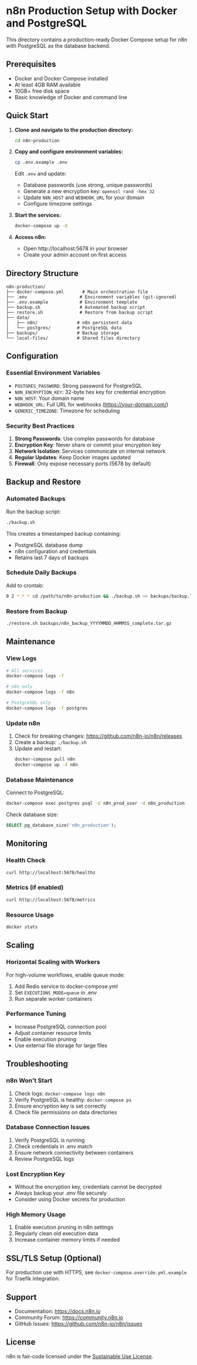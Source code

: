 # n8n Production Setup with Docker and PostgreSQL

This directory contains a production-ready Docker Compose setup for n8n with PostgreSQL as the database backend.

## Prerequisites

- Docker and Docker Compose installed
- At least 4GB RAM available
- 10GB+ free disk space
- Basic knowledge of Docker and command line

## Quick Start

1. **Clone and navigate to the production directory:**
   ```bash
   cd n8n-production
   ```

2. **Copy and configure environment variables:**
   ```bash
   cp .env.example .env
   ```
   
   Edit `.env` and update:
   - Database passwords (use strong, unique passwords)
   - Generate a new encryption key: `openssl rand -hex 32`
   - Update `N8N_HOST` and `WEBHOOK_URL` for your domain
   - Configure timezone settings

3. **Start the services:**
   ```bash
   docker-compose up -d
   ```

4. **Access n8n:**
   - Open http://localhost:5678 in your browser
   - Create your admin account on first access

## Directory Structure

```
n8n-production/
├── docker-compose.yml       # Main orchestration file
├── .env                    # Environment variables (git-ignored)
├── .env.example            # Environment template
├── backup.sh               # Automated backup script
├── restore.sh              # Restore from backup script
├── data/
│   ├── n8n/               # n8n persistent data
│   └── postgres/          # PostgreSQL data
├── backups/               # Backup storage
└── local-files/           # Shared files directory
```

## Configuration

### Essential Environment Variables

- `POSTGRES_PASSWORD`: Strong password for PostgreSQL
- `N8N_ENCRYPTION_KEY`: 32-byte hex key for credential encryption
- `N8N_HOST`: Your domain name
- `WEBHOOK_URL`: Full URL for webhooks (https://your-domain.com/)
- `GENERIC_TIMEZONE`: Timezone for scheduling

### Security Best Practices

1. **Strong Passwords**: Use complex passwords for database
2. **Encryption Key**: Never share or commit your encryption key
3. **Network Isolation**: Services communicate on internal network
4. **Regular Updates**: Keep Docker images updated
5. **Firewall**: Only expose necessary ports (5678 by default)

## Backup and Restore

### Automated Backups

Run the backup script:
```bash
./backup.sh
```

This creates a timestamped backup containing:
- PostgreSQL database dump
- n8n configuration and credentials
- Retains last 7 days of backups

### Schedule Daily Backups

Add to crontab:
```bash
0 2 * * * cd /path/to/n8n-production && ./backup.sh >> backups/backup.log 2>&1
```

### Restore from Backup

```bash
./restore.sh backups/n8n_backup_YYYYMMDD_HHMMSS_complete.tar.gz
```

## Maintenance

### View Logs

```bash
# All services
docker-compose logs -f

# n8n only
docker-compose logs -f n8n

# PostgreSQL only
docker-compose logs -f postgres
```

### Update n8n

1. Check for breaking changes: https://github.com/n8n-io/n8n/releases
2. Create a backup: `./backup.sh`
3. Update and restart:
   ```bash
   docker-compose pull n8n
   docker-compose up -d n8n
   ```

### Database Maintenance

Connect to PostgreSQL:
```bash
docker-compose exec postgres psql -U n8n_prod_user -d n8n_production
```

Check database size:
```sql
SELECT pg_database_size('n8n_production');
```

## Monitoring

### Health Check

```bash
curl http://localhost:5678/healthz
```

### Metrics (if enabled)

```bash
curl http://localhost:5678/metrics
```

### Resource Usage

```bash
docker stats
```

## Scaling

### Horizontal Scaling with Workers

For high-volume workflows, enable queue mode:

1. Add Redis service to docker-compose.yml
2. Set `EXECUTIONS_MODE=queue` in .env
3. Run separate worker containers

### Performance Tuning

- Increase PostgreSQL connection pool
- Adjust container resource limits
- Enable execution pruning
- Use external file storage for large files

## Troubleshooting

### n8n Won't Start

1. Check logs: `docker-compose logs n8n`
2. Verify PostgreSQL is healthy: `docker-compose ps`
3. Ensure encryption key is set correctly
4. Check file permissions on data directories

### Database Connection Issues

1. Verify PostgreSQL is running
2. Check credentials in .env match
3. Ensure network connectivity between containers
4. Review PostgreSQL logs

### Lost Encryption Key

- Without the encryption key, credentials cannot be decrypted
- Always backup your .env file securely
- Consider using Docker secrets for production

### High Memory Usage

1. Enable execution pruning in n8n settings
2. Regularly clean old execution data
3. Increase container memory limits if needed

## SSL/TLS Setup (Optional)

For production use with HTTPS, see `docker-compose.override.yml.example` for Traefik integration.

## Support

- Documentation: https://docs.n8n.io
- Community Forum: https://community.n8n.io
- GitHub Issues: https://github.com/n8n-io/n8n/issues

## License

n8n is fair-code licensed under the [Sustainable Use License](https://github.com/n8n-io/n8n/blob/master/LICENSE.md).